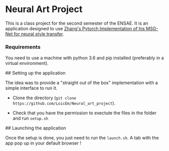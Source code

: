 # Neural Art Project

This is a class project for the second semester of the ENSAE. 
It is an application designed to use [Zhang's Pytorch Implementation of his MSG-Net for neural 
style transfer](https://github.com/zhanghang1989/PyTorch-Multi-Style-Transfer).

### Requirements

You need to use a machine with python 3.6 and pip installed 
(preferably in a virtual environment). 

## Setting up the application

The idea was to provide a "straight out of the box" implementation with a simple interface to run it.

- Clone the directory (`git clone https://github.com/LoicEm/Neural_art_project`).

- Check that you have the permission to exectute the files in the folder and run `setup.sh`

## Launching the application

Once the setup is done, you just need to run the `launch.sh`. 
A tab with the app pop up in your default browser !